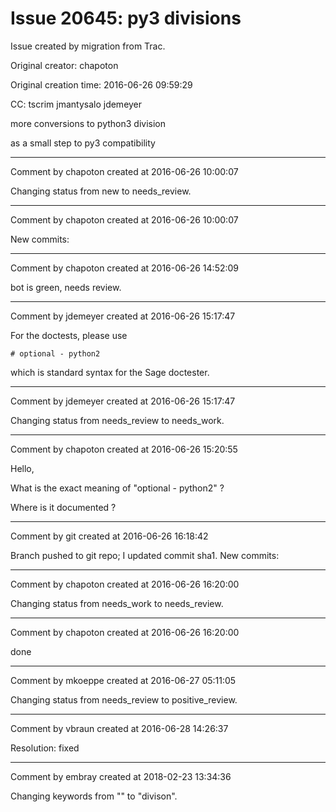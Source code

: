 # Issue 20645: py3 divisions

Issue created by migration from Trac.

Original creator: chapoton

Original creation time: 2016-06-26 09:59:29

CC:  tscrim jmantysalo jdemeyer

more conversions to python3 division

as a small step to py3 compatibility


---

Comment by chapoton created at 2016-06-26 10:00:07

Changing status from new to needs_review.


---

Comment by chapoton created at 2016-06-26 10:00:07

New commits:


---

Comment by chapoton created at 2016-06-26 14:52:09

bot is green, needs review.


---

Comment by jdemeyer created at 2016-06-26 15:17:47

For the doctests, please use

```
# optional - python2
```

which is standard syntax for the Sage doctester.


---

Comment by jdemeyer created at 2016-06-26 15:17:47

Changing status from needs_review to needs_work.


---

Comment by chapoton created at 2016-06-26 15:20:55

Hello,

What is the exact meaning of "optional - python2" ?

Where is it documented ?


---

Comment by git created at 2016-06-26 16:18:42

Branch pushed to git repo; I updated commit sha1. New commits:


---

Comment by chapoton created at 2016-06-26 16:20:00

Changing status from needs_work to needs_review.


---

Comment by chapoton created at 2016-06-26 16:20:00

done


---

Comment by mkoeppe created at 2016-06-27 05:11:05

Changing status from needs_review to positive_review.


---

Comment by vbraun created at 2016-06-28 14:26:37

Resolution: fixed


---

Comment by embray created at 2018-02-23 13:34:36

Changing keywords from "" to "divison".
